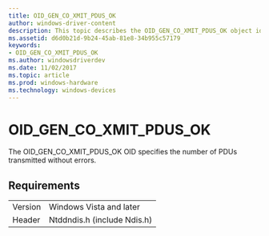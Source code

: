 ```yaml
---
title: OID_GEN_CO_XMIT_PDUS_OK
author: windows-driver-content
description: This topic describes the OID_GEN_CO_XMIT_PDUS_OK object identifier (OID).
ms.assetid: d6d0b21d-9b24-45ab-81e8-34b955c57179
keywords:
- OID_GEN_CO_XMIT_PDUS_OK
ms.author: windowsdriverdev
ms.date: 11/02/2017
ms.topic: article
ms.prod: windows-hardware
ms.technology: windows-devices
---
```


# OID_GEN_CO_XMIT_PDUS_OK

The OID_GEN_CO_XMIT_PDUS_OK OID specifies the number of PDUs transmitted without errors.

## Requirements

| | |
| --- | --- |
| Version | Windows Vista and later |
| Header | Ntddndis.h (include Ndis.h) |


